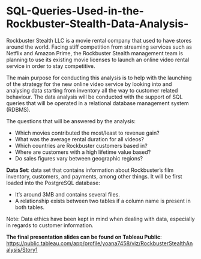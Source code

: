 # SQL-Queries-Used-in-the-Rockbuster-Stealth-Data-Analysis-
Rockbuster Stealth LLC is a movie rental company that used to have stores around the world. Facing stiff competition from streaming services such as Netflix and Amazon Prime,
the Rockbuster Stealth management team is planning to use its existing movie licenses to launch an online video rental service in order to stay competitive.

The main purpose for conducting this analysis is to help with the launching of the strategy for the new online video service by looking into and analysing data starting from inventory all the way to customer related behaviour. The data analysis will be conducted with the support of SQL queries that will be operated in a relational database management system (RDBMS).

The questions that will be answered by the analysis:
- Which movies contributed the most/least to revenue gain?
- What was the average rental duration for all videos?
- Which countries are Rockbuster customers based in?
- Where are customers with a high lifetime value based?
- Do sales figures vary between geographic regions?

**Data Set**: data set that contains information about Rockbuster’s film inventory, customers, and payments, among other things. It will be first loaded into the PostgreSQL database:
- It’s around 3MB and contains several files.
- A relationship exists between two tables if a column name is present in both tables.

Note: Data ethics have been kept in mind when dealing with data, especially in regards to customer information.

**The final presentation slides can be found on Tableau Public**: https://public.tableau.com/app/profile/yoana7458/viz/RockbusterStealthAnalysis/Story1

